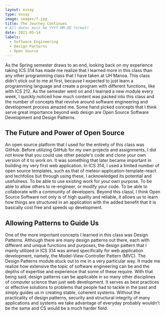 ```yaml
---
layout: essay
type: essay
image: images/f.jpg
title: The Journey Continues
# All dates must be YYYY-MM-DD format!
date: 2021-05-14
labels:
  - Software Engineering
  - Design Patterns
  - Open Source
---
```


As the Spring semester draws to an end, looking back on my experience taking ICS 314 has made me realize that I learned more in this class than any other programming class that I have taken at UH Manoa. This class didn't stick out to me at first, because I expected to just learn a programming language and create a program with different functions, like with ICS 212. As the semester went on and I learned a new module every week, I quickly noticed how much content was packed into this class and the number of concepts that revolve around software engineering and development process amazed me. Some hand picked concepts that I think serve great importance beyond web design are Open Source Software Development and Design Patterns.

## The Future and Power of Open Source 

An open source platform that I used for the entirety of this class was GitHub. Before utilizing GitHub for my own projects and assignments, I did not know that you could use other people's code and clone your own version of it to work on. It was something that later became important in building my very first web application. In ICS 314, I used a limited number of open source templates, such as that of meteor-application-template-react and techfolios but through using these, I acknowledged its potential and usefulness. To be able to use existing work for your own purpose. To be able to allow others to re-engineer, or modify your code. To be able to collaborate with a community of developers. Beyond this classl, I think Open Source Software not only is of high quality and reliable, it allows us to learn how things are structured in an application with the added benefit that it is basically cost free and speeds up development. 

## Allowing Patterns to Guide Us

One of the more important concepts I learned in this class was Design Patterns. Although there are many design patterns out there, each with different and unique functions and purposes, the design pattern that I mainly utilized in ICS 314 was aimed specifically for web application development, namely, the Model-View-Controller Pattern (MVC). The Design Patterns module stuck out to me in a very particular way. It made me realize how extensive the topic of software engineering can be and the depths of expertise and experience that some of these require. With that being said, design patterns can be applicable in so many other disciplines of computer science than just web development. It serves as best practices or effective solutions to problems that people had to tackle in the past and simply guides us in creating stable, coherent systems. Without the practicality of design patterns, security and structural integrity of many applications and systems we take advantage of everyday probably wouldn't be the same and CS would be a much harder field.
